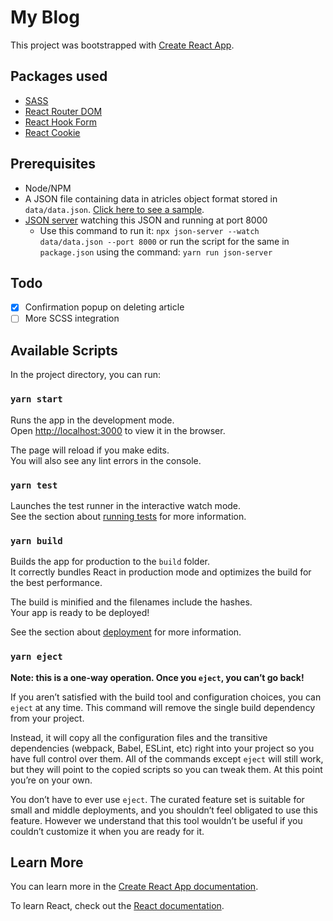 # My Blog

This project was bootstrapped with [Create React App](https://github.com/facebook/create-react-app).

## Packages used

- [SASS](https://www.npmjs.com/package/sass)
- [React Router DOM](https://www.npmjs.com/package/react-router)
- [React Hook Form](https://www.npmjs.com/package/react-hook-form)
- [React Cookie](https://www.npmjs.com/package/react-cookie)

## Prerequisites

- Node/NPM
- A JSON file containing data in atricles object format stored in `data/data.json`. [Click here to see a sample](https://gitlab.hatio.in/-/snippets/306).
- [JSON server](https://www.npmjs.com/package/json-server) watching this JSON and running at port 8000
  - Use this command to run it: `npx json-server --watch data/data.json --port 8000` or run the script for the same in `package.json` using the command: `yarn run json-server`

## Todo

- [x] Confirmation popup on deleting article
- [ ] More SCSS integration

## Available Scripts

In the project directory, you can run:

### `yarn start`

Runs the app in the development mode.\
Open [http://localhost:3000](http://localhost:3000) to view it in the browser.

The page will reload if you make edits.\
You will also see any lint errors in the console.

### `yarn test`

Launches the test runner in the interactive watch mode.\
See the section about [running tests](https://facebook.github.io/create-react-app/docs/running-tests) for more information.

### `yarn build`

Builds the app for production to the `build` folder.\
It correctly bundles React in production mode and optimizes the build for the best performance.

The build is minified and the filenames include the hashes.\
Your app is ready to be deployed!

See the section about [deployment](https://facebook.github.io/create-react-app/docs/deployment) for more information.

### `yarn eject`

**Note: this is a one-way operation. Once you `eject`, you can’t go back!**

If you aren’t satisfied with the build tool and configuration choices, you can `eject` at any time. This command will remove the single build dependency from your project.

Instead, it will copy all the configuration files and the transitive dependencies (webpack, Babel, ESLint, etc) right into your project so you have full control over them. All of the commands except `eject` will still work, but they will point to the copied scripts so you can tweak them. At this point you’re on your own.

You don’t have to ever use `eject`. The curated feature set is suitable for small and middle deployments, and you shouldn’t feel obligated to use this feature. However we understand that this tool wouldn’t be useful if you couldn’t customize it when you are ready for it.

## Learn More

You can learn more in the [Create React App documentation](https://facebook.github.io/create-react-app/docs/getting-started).

To learn React, check out the [React documentation](https://reactjs.org/).
